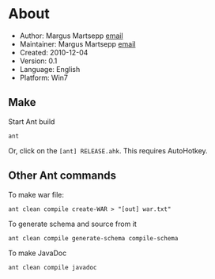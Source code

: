 About
=============
* Author: Margus Martsepp [email](margusmartsepp@gmail.com)
* Maintainer: Margus Martsepp [email](margusmartsepp@gmail.com)
* Created: 2010-12-04
* Version: 0.1
* Language: English
* Platform: Win7

Make
----
Start Ant build

    ant 

Or, click on the `[ant] RELEASE.ahk`. This requires AutoHotkey.

Other Ant commands
------------------

To make war file:

    ant clean compile create-WAR > "[out] war.txt"
    
To generate schema and source from it

    ant clean compile generate-schema compile-schema
    
To make JavaDoc

    ant clean compile javadoc